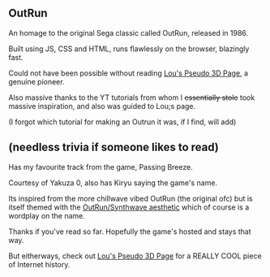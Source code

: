 ## OutRun
An homage to the original Sega classic called OutRun, released in 1986.

Built using JS, CSS and HTML, runs flawlessly on the browser, blazingly fast.

Could not have been possible without reading [Lou's Pseudo 3D Page](http://www.extentofthejam.com/pseudo/), a genuine pioneer.

Also massive thanks to the YT tutorials from whom I ~~essentially stole~~ took massive inspiration, and also was guided to Lou;s page.

(I forgot which tutorial for making an Outrun it was, if I find, will add)

## (needless trivia if someone likes to read)

Has my favourite track from the game, Passing Breeze.

Courtesy of Yakuza 0, also has Kiryu saying the game's name.

Its inspired from the more chillwave vibed OutRun (the original ofc) but is itself themed with the [OutRun/Synthwave aesthetic](https://www.google.com/search?client=firefox-b-d&sca_esv=ccddce7db33695af&sxsrf=AHTn8zorDjf7JppGbvsXWJIBR1z3rypYTg:1739819652955&q=outrun+aesthetic&udm=2&fbs=ABzOT_CWdhQLP1FcmU5B0fn3xuWpA-dk4wpBWOGsoR7DG5zJBs5KbvfUChveCKqCmofFTOnfGzQ2XbHaUt9shq6uRI1WlUheeKjUJWiVAorcTcvJZyuC9xS8Zl6EngglXnwWzgR8905LcYGBL8yP0a47snSpMkkeExtxBV8snPsT-NC9xk-IUrui3Atv91FA2mHCXJysaPWcNA0x1xG7gtVm9vHoTFBsIA&sa=X&ved=2ahUKEwjA1IyjtcuLAxVIk1YBHRkcDoYQtKgLegQIEBAB&biw=1920&bih=965&dpr=1) which of course is a wordplay on the name.

Thanks if you've read so far. Hopefully the game's hosted and stays that way.

But eitherways, check out [Lou's Pseudo 3D Page](http://www.extentofthejam.com/pseudo/) for a REALLY COOL piece of Internet history.

